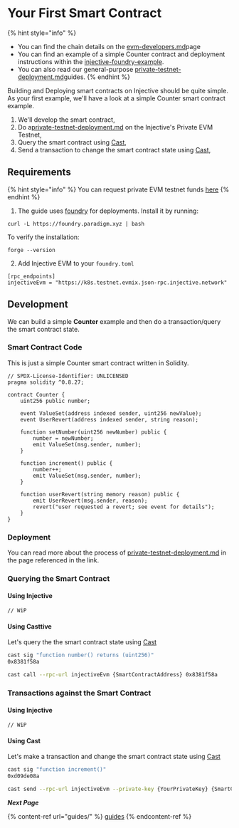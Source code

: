 # Your First Smart Contract

{% hint style="info" %}
* You can find the chain details on the [evm-developers.md](../evm-developers.md "mention")page
* You can find an example of a simple Counter contract and deployment instructions within the [injective-foundry-example](https://github.com/InjectiveLabs/injective-foundry-example).&#x20;
* You can also read our general-purpose [private-testnet-deployment.md](guides/private-testnet-deployment.md "mention")guides.
{% endhint %}

Building and Deploying smart contracts on Injective should be quite simple. As your first example, we'll have a look at a simple Counter smart contract example.&#x20;

1. We'll develop the smart contract,&#x20;
2. Do a[private-testnet-deployment.md](guides/private-testnet-deployment.md "mention") on the Injective's Private EVM Testnet,
3. Query the smart contract using [Cast](https://book.getfoundry.sh/reference/cast/),
4. Send a transaction to change the smart contract state using [Cast](https://book.getfoundry.sh/reference/cast/),

## Requirements

{% hint style="info" %}
You can request private EVM testnet funds [here](https://k8s.testnet.evmix.faucet.injective.network/)
{% endhint %}

1. The guide uses [foundry](https://book.getfoundry.sh/) for deployments. Install it by running:

```
curl -L https://foundry.paradigm.xyz | bash
```

To verify the installation:

```
forge --version
```

2. Add Injective EVM to your `foundry.toml`

```
[rpc_endpoints]
injectiveEvm = "https://k8s.testnet.evmix.json-rpc.injective.network"
```

## Development

We can build a simple **Counter** example and then do a transaction/query the smart contract state.&#x20;

### Smart Contract Code

This is just a simple Counter smart contract written in Solidity.&#x20;

```solidity
// SPDX-License-Identifier: UNLICENSED
pragma solidity ^0.8.27;

contract Counter {
    uint256 public number;

    event ValueSet(address indexed sender, uint256 newValue);
    event UserRevert(address indexed sender, string reason);

    function setNumber(uint256 newNumber) public {
        number = newNumber;
        emit ValueSet(msg.sender, number);
    }

    function increment() public {
        number++;
        emit ValueSet(msg.sender, number);
    }

    function userRevert(string memory reason) public {
        emit UserRevert(msg.sender, reason);
        revert("user requested a revert; see event for details");
    }
}
```

### Deployment

You can read more about the process of [private-testnet-deployment.md](guides/private-testnet-deployment.md "mention") in the page referenced in the link.&#x20;

### Querying the Smart Contract

#### Using Injective

```
// WiP
```

#### Using Casttive

Let's query the the smart contract state using [Cast](https://book.getfoundry.sh/reference/cast/)

```bash
cast sig "function number() returns (uint256)"
0x8381f58a

cast call --rpc-url injectiveEvm {SmartContractAddress} 0x8381f58a
```

### Transactions against the Smart Contract

#### Using Injective

```
// WiP
```

#### Using Cast

Let's make a transaction and change the smart contract state using [Cast](https://book.getfoundry.sh/reference/cast/)

```bash
cast sig "function increment()"
0xd09de08a

cast send --rpc-url injectiveEvm --private-key {YourPrivateKey} {SmartContractAddress} 0xd09de08a
```



_**Next Page**_

{% content-ref url="guides/" %}
[guides](guides/)
{% endcontent-ref %}
